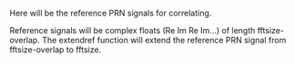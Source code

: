 Here will be the reference PRN signals for correlating.

Reference signals will be complex floats (Re Im Re Im...) of length fftsize-overlap. The extendref function will extend the reference PRN signal from fftsize-overlap to fftsize.
